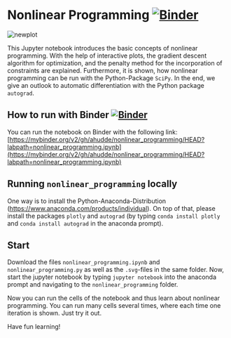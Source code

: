 # Nonlinear Programming [![Binder](https://mybinder.org/badge_logo.svg)](https://mybinder.org/v2/gh/ahudde/nonlinear_programming/HEAD?labpath=nonlinear_programming.ipynb)

![newplot](https://user-images.githubusercontent.com/60978072/150697749-3bf39092-d7b7-4ff3-8c2b-a50b096422bb.png)

This Jupyter notebook introduces the basic concepts of nonlinear programming.
With the help of interactive plots, the gradient descent algorithm for optimization, and the penalty method for the incorporation of constraints are explained.
Furthermore, it is shown, how nonlinear programming can be run with the Python-Package `SciPy`.
In the end, we give an outlook to automatic differentiation with the Python package `autograd`.

## How to run with Binder [![Binder](https://mybinder.org/badge_logo.svg)](https://mybinder.org/v2/gh/ahudde/nonlinear_programming/HEAD?labpath=nonlinear_programming.ipynb)

You can run the notebook on Binder with the following link: [https://mybinder.org/v2/gh/ahudde/nonlinear_programming/HEAD?labpath=nonlinear_programming.ipynb](https://mybinder.org/v2/gh/ahudde/nonlinear_programming/HEAD?labpath=nonlinear_programming.ipynb)

## Running `nonlinear_programming` locally

One way is to install the Python-Anaconda-Distribution (https://www.anaconda.com/products/individual).
On top of that, please install the packages `plotly` and `autograd` (by typing `conda install plotly` and `conda install autograd` in the anaconda prompt).

## Start

Download the files `nonlinear_programming.ipynb` and `nonlinear_programming.py` as well as the `.svg`-files in the same folder.
Now, start the jupyter notebook by typing `jupyter notebook` into the anaconda prompt and navigating to the `nonlinear_programming` folder.

Now you can run the cells of the notebook and thus learn about nonlinear programming.
You can run many cells several times, where each time one iteration is shown.
Just try it out.

Have fun learning!
